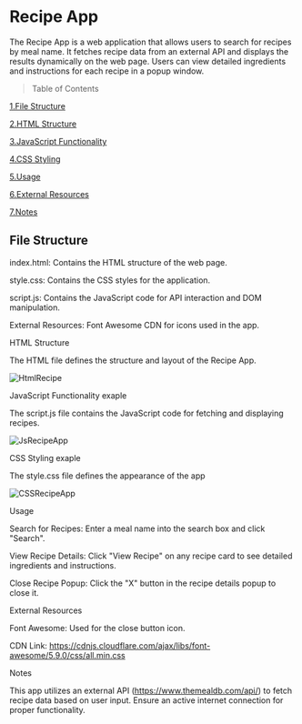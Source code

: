 # Recipe App

The Recipe App is a web application that allows users to search for recipes by meal name. 
It fetches recipe data from an external API and displays the results dynamically on the web page. 
Users can view detailed ingredients and instructions for each recipe in a popup window.

> Table of Contents

[1.File Structure](#file-structure)

[2.HTML Structure](#html-structure)

[3.JavaScript Functionality](#javascript-functionality-exaple)

[4.CSS Styling](#css-styling-exaple)

[5.Usage](#usage)

[6.External Resources](#external-resources)

[7.Notes](#notes)

## File Structure

index.html: Contains the HTML structure of the web page.

style.css: Contains the CSS styles for the application.

script.js: Contains the JavaScript code for API interaction and DOM manipulation.

External Resources: Font Awesome CDN for icons used in the app.

HTML Structure

The HTML file defines the structure and layout of the Recipe App.

![HtmlRecipe](https://github.com/user-attachments/assets/8917fec5-2c73-4163-8da1-3f182a890a02)


JavaScript Functionality exaple

The script.js file contains the JavaScript code for fetching and displaying recipes.

![JsRecipeApp](https://github.com/user-attachments/assets/aaca3f2f-8661-4b7e-95ac-cf7a1309bdfb)


CSS Styling exaple

The style.css file defines the appearance of the app


![CSSRecipeApp](https://github.com/user-attachments/assets/54b2b0c1-25d3-4e88-9730-bd12ec3fe6a0)




Usage

Search for Recipes: Enter a meal name into the search box and click "Search".

View Recipe Details: Click "View Recipe" on any recipe card to see detailed ingredients and instructions.

Close Recipe Popup: Click the "X" button in the recipe details popup to close it.

External Resources

Font Awesome: Used for the close button icon.

CDN Link: https://cdnjs.cloudflare.com/ajax/libs/font-awesome/5.9.0/css/all.min.css

Notes

This app utilizes an external API (https://www.themealdb.com/api/) to fetch recipe data based on user input.
Ensure an active internet connection for proper functionality.
